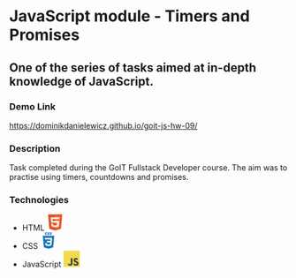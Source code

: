 # JavaScript module - Timers and Promises

## One of the series of tasks aimed at in-depth knowledge of JavaScript.

### Demo Link

https://dominikdanielewicz.github.io/goit-js-hw-09/

### Description

Task completed during the GoIT Fullstack Developer course. The aim was to
practise using timers, countdowns and promises.

### Technologies

- HTML
  <img src="https://github.com/devicons/devicon/blob/master/icons/html5/html5-original.svg" title="HTML5" alt="HTML5" width="30" height="30"/>
- CSS
  <img src="https://github.com/devicons/devicon/blob/master/icons/css3/css3-plain-wordmark.svg"  title="CSS3" alt="CSS3" width="30" height="30"/>
- JavaScript
  <img src="https://github.com/devicons/devicon/blob/master/icons/javascript/javascript-original.svg" title="JavaScript" alt="JavaScript" width="30" height="30"/>
